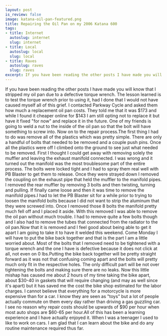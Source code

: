 ```yaml
--- 
layout: post
is_review: false
image: katana-oil-pan-featured.png
title: Repairing the Oil Pan on my 2006 Katana 600
tags: 
- title: Internet
  autoslug: internet
  slug: internet
- title: Local
  autoslug: local
  slug: local
- title: Raves
  autoslug: raves
  slug: raves
excerpt: If you have been reading the other posts I have made you will know that I stripped my oil pan due to a defective torque wrench.  The lesson learned is to test the torque wrench prior to using it, had I done that I would not have caused myself all of this grief.  I contacted Parkway Cycle and asked them how much a replacement oil pan costs.
---
```

If you have been reading the other posts I have made you will know that I stripped my oil pan due to a defective torque wrench.  The lesson learned is to test the torque wrench prior to using it, had I done that I would not have caused myself all of this grief.  I contacted Parkway Cycle and asked them how much a replacement oil pan costs.  They told me that it was $173 and while I found it cheaper online for $143 I am still opting not to replace it but have it fixed "for now" and replace it in the future.  One of my friends is going to weld a nut to the inside of the oil pan so that the bolt will have something to screw into.  Now on to the repair process.The first thing I had to do was remove all of the plastics which was pretty simple.  There are only a handful of bolts that needed to be removed and a couple push pins.  Once all the plastics were off I climbed onto the ground to see just what needed to be removed.  First I thought I could get away with removing solely the muffler and leaving the exhaust manifold connected.  I was wrong and it turned out the manifold was the most troublesome part of the entire process.  The bolts were locked tight and I had to spray them real well with PB Blaster to get them to release.  Once they were strayed down I removed the coupling on the exhaust pipe that held the muffler to the manifold pipes.  I removed the rear muffler by removing 3 bolts and then twisting, turning and pulling.  If finally came loose and then it was time to remove the manifold pipes.I had to let the PB Blaster sit for a while prior to trying to loosen the manifold bolts because I did not want to strip the aluminum that they were screwed into.  Once I removed those 8 bolts the manifold pretty much fell off and I placed it aside.  With this removed I was able to remove the oil pan without much trouble.  I had to remove quite a few bolts though and I also had to remove the tubes that connected from the radiator to the oil pan.Now that it is removed and I feel good about being able to get it apart I am going to take it to have it welded this weekend.  Come Monday I will have to put the bike back together and that is the part I am a little worried about.  Most of the bolts that I removed need to be tightened with a torque wrench and the one I have is defective because it does not click at all, not even on 0 lbs.Putting the bike back together will be pretty straight forward as it was not that confusing coming apart and the bolts will pretty much only fit in the respective holes.  The only difficult part will be not over tightening the bolts and making sure there are no leaks.  Now this little mishap has caused me about 2 hours of my time taking the bike apart, about $30-40 in gaskets that will require changing (and may as well since it's apart) but it has saved me the cost the bike shop estimated for the labor charges.  I cannot believe that everything for a motorcycle is more expensive than for a car.  I know they are seen as "toys" but a lot of people actually commute on them every day rather than driving a gas guzzling car.  I see no reason why repair costs should be upwards of $90 per hour when most auto shops are $60-65 per hour.All of this has been a learning experience and I have actually enjoyed it.  When I was a teenager I used to like to work on cars.  I am glad that I can learn about the bike and do any routine maintenance required thus far.
